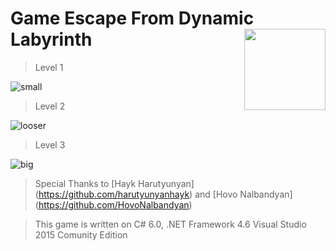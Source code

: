 # Game Escape From Dynamic Labyrinth  <img src="https://cloud.githubusercontent.com/assets/24522089/21962098/41a510c8-db36-11e6-95ef-eb392a0a1919.png" align="right" width="130px" height="130px" /> 

> Level 1

![small](https://cloud.githubusercontent.com/assets/24522089/22444148/38f63502-e75b-11e6-89eb-fb46962836d3.gif)


> Level 2

![looser](https://cloud.githubusercontent.com/assets/24522089/22404958/977d82ae-e654-11e6-9fdf-7adbfcf2be93.gif)


> Level 3

![big](https://cloud.githubusercontent.com/assets/24522089/22444224/76859ba6-e75b-11e6-83b4-f52756d64ebe.gif)

> Special Thanks to [Hayk Harutyunyan] (https://github.com/harutyunyanhayk) and [Hovo Nalbandyan] (https://github.com/HovoNalbandyan)



> This game is written on C# 6.0, .NET Framework 4.6 Visual Studio 2015 Comunity Edition
